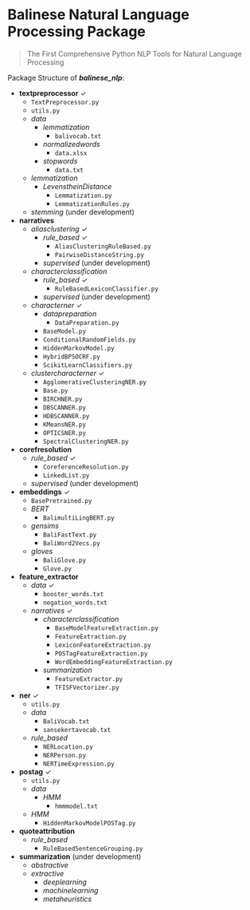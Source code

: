 # Balinese Natural Language Processing Package
> The First Comprehensive Python NLP Tools for Natural Language Processing

Package Structure of ***balinese_nlp***: <br>
- **textpreprocessor** &check;
	- `TextPreprocessor.py`
	- `utils.py`
	- *data* 
		- *lemmatization*
			- `balivocab.txt`
		- *normalizedwords*
			- `data.xlsx`
		- *stopwords*
			- `data.txt`
	- *lemmatization* 
		- *LevenstheinDistance*
			- `Lemmatization.py`
			- `LemmatizationRules.py`
	- *stemming*  (under development)
- **narratives**
	- *aliasclustering* &check;
		- *rule_based* &check;
			- `AliasClusteringRuleBased.py`
			- `PairwiseDistanceString.py`
		- *supervised* (under development) 
	- *characterclassification* 
		- *rule_based* &check;
			- `RuleBasedLexiconClassifier.py`
		- *supervised* (under development) 
	- *characterner* &check;
		- *datapreparation* 
			- `DataPreparation.py`
		- `BaseModel.py`
		- `ConditionalRandomFields.py`
		- `HiddenMarkovModel.py`
		- `HybridBPSOCRF.py`
		- `ScikitLearnClassifiers.py`
	- *clustercharacterner* &check;
		- `AgglomerativeClusteringNER.py`
		- `Base.py`
		- `BIRCHNER.py`
		- `DBSCANNER.py`
		- `HDBSCANNER.py`
		- `KMeansNER.py`
		- `OPTICSNER.py`
		- `SpectralClusteringNER.py`
- **corefresolution**
	- *rule_based* &check;
		- `CoreferenceResolution.py`
		- `LinkedList.py`
	- *supervised* (under development)
- **embeddings** &check;
	- `BasePretrained.py` 
	- *BERT* 
		- `BalimultiLingBERT.py`
	- *gensims* 
		- `BaliFastText.py`
		- `BaliWord2Vecs.py`
	- *gloves* 
		- `BaliGlove.py`
		- `Glove.py`
- **feature_extractor**
	- *data* &check;
		- `booster_words.txt`
		- `negation_words.txt`
	- *narratives* &check;
		- *characterclassification*
			- `BaseModelFeatureExtraction.py`
			- `FeatureExtraction.py`
			- `LexiconFeatureExtraction.py`
			- `POSTagFeatureExtraction.py`
			- `WordEmbeddingFeatureExtraction.py`
		- *summarization*
			- `FeatureExtractor.py`
			- `TFISFVectorizer.py`
- **ner** &check;
	- `utils.py`
	- *data* 
		- `BaliVocab.txt`
		- `sansekertavocab.txt`
	- *rule_based* 
		- `NERLocation.py`
		- `NERPerson.py`
		- `NERTimeExpression.py`
- **postag** &check;
	- `utils.py`
	- *data* 
		- *HMM*
			- `hmmmodel.txt`
	- *HMM* 
		- `HiddenMarkovModelPOSTag.py`
- **quoteattribution**
	- *rule_based* 
		- `RuleBasedSentenceGrouping.py`
- **summarization** (under development)
	- *abstractive* 
	- *extractive* 
		- *deeplearning* 
		- *machinelearning* 
		- *metaheuristics* 

